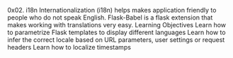 0x02. i18n
Internationalization (i18n) helps makes application friendly to people who do not speak English.
Flask-Babel is a flask extension that makes working with translations very easy.
Learning Objectives
Learn how to parametrize Flask templates to display different languages
Learn how to infer the correct locale based on URL parameters, user settings or request headers
Learn how to localize timestamps
